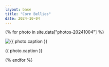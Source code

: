 ```yaml
---
layout: base
title: "Corn Bellies"
date: 2024-10-04
---
```


{% for photo in site.data["photos-20241004"] %}
  <div>
    <img src="{{ site.baseurl }}/photos/{{ photo.file }}" alt="{{ photo.caption }}">
    <p>{{ photo.caption }}</p>
  </div>
{% endfor %}